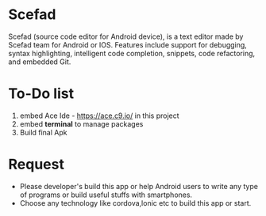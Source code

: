 # Scefad
Scefad (source code editor for Android device), is a text editor made by Scefad team for Android or IOS. Features include support for debugging, syntax highlighting, intelligent code completion, snippets, code refactoring, and embedded Git.

# To-Do list

1. embed Ace Ide - https://ace.c9.io/ in this project
2. embed **terminal** to manage packages
3. Build final Apk

# Request

* Please developer's build this app or help Android users to write any type of programs or build useful stuffs with smartphones.
* Choose any technology like cordova,lonic etc to build this app or start.
